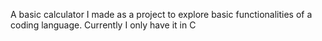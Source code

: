 A basic calculator I made as a project to explore basic functionalities of a coding language.
Currently I only have it in C
